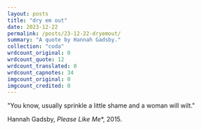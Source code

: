 ```yaml
---
layout: posts
title: "dry em out"
date: 2023-12-22
permalink: /posts/23-12-22-dryemout/
summary: "A quote by Hannah Gadsby."
collection: "coda"
wrdcount_original: 0
wrdcount_quote: 12
wrdcount_translated: 0
wrdcount_capnotes: 34
imgcount_original: 0
imgcount_credited: 0
---
```

<span class="text-body-quote">"You know, usually sprinkle a little shame and a woman will wilt."</span>

<span class="text-body-credit">Hannah Gadsby, *Please Like Me*</span><span class="annotated" data-note="Season 3, episode 5, “Coq Au Vin”. Being a writer and a comedian, Hannah Gadsby not only portrayed the character Hannah, but also wrote all of her dialogue.">*</span><span class="text-body-credit">, 2015.</span>
